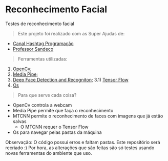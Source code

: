 # Reconhecimento Facial
Testes de reconhecimento facial

>Este projeto foi realizado com as Super Ajudas de:
* [Canal Hashtag Programação](https://www.youtube.com/@HashtagProgramacao)
* [Professor Sandeco](https://www.youtube.com/@canalsandeco)

>Ferramentas utilizadas:
1) [OpenCv](https://pypi.org/project/opencv-python/);
2) [Media Pipe](https://pypi.org/project/mediapipe/);
3) [Deep Face Detection and Recogniton](https://pypi.org/project/mtcnn/);
	3.1) [Tensor Flow](https://pypi.org/project/tensorflow/)
4) [Os](https://pypi.org/project/os0/)

>Para que serve cada coisa?
* OpenCv controla a webcam
* Media Pipe permite que faça o reconhecimento
* MTCNN permite o reconhecimento de faces com imagens que já estão salvas
	* O MTCNN requer o Tensor Flow
* Os para navegar pelas pastas da máquina

Observação: O código possui erros e faltam pastas. Este repositório será recriado :) Por hora, as alterações que são feitas são só testes usando novas ferramentas do ambiente que uso.


